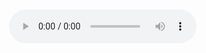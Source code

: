 <!DOCTYPE HTML>
<html>
<head>
<meta http-equiv="Content-Type" content="text/html; charset=utf-8">
<title>贪吃蛇--小游戏</title>
<style>
*{margin:0;}
audio{position:fixed;top:420px;left:280px;}
</style>
<script type="text/javascript" src="deom.js"></script>
</head>

<body>

<audio id="dzh" src="audio/董贞 - 梦太晚.mp3" autoplay="autoplay" controls></audio>
<audio id="Audiowx"><source src="http://dx.sc.chinaz.com/Files/DownLoad/sound1/201512/6682.mp3" type="audio/mpeg"></audio>

</body>
</html>

